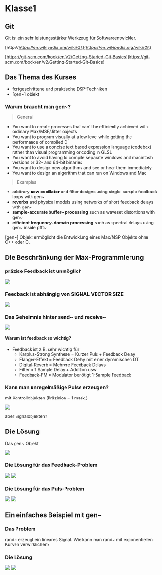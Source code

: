 # Klasse1

## Git

Git ist ein sehr leistungsstärker Werkzeug für Softwareentwickler.

[http://https://en.wikipedia.org/wiki/Git](https://en.wikipedia.org/wiki/Git)

[https://git-scm.com/book/en/v2/Getting-Started-Git-Basics](https://git-scm.com/book/en/v2/Getting-Started-Git-Basics)


## Das Thema des Kurses

- fortgeschrittene und praktische DSP-Techniken
- [gen~] objekt

### Warum braucht man gen~?


>General
>
- You want to create processes that can't be efficiently achieved with ordinary Max/MSP/Jitter objects
- You want to program visually at a low level while getting the performance of compiled C
- You want to use a concise text based expression language (codebox) rather than visual programming or coding in GLSL
- You want to avoid having to compile separate windows and macintosh versions or 32- and 64-bit binaries
- You want to design new algorithms and see or hear them immediately
- You want to design an algorithm that can run on Windows and Mac

>Examples
>
- arbitrary **new oscillator** and filter designs using single-sample feedback loops with gen~
- **reverbs** and physical models using networks of short feedback delays with gen~
- **sample-accurate buffer~ processing** such as waveset distortions with gen~
- **efficient frequency-domain processing** such as spectral delays using gen~ inside pfft~

[gen~] Objekt ermöglicht die Entwicklung eines Max/MSP Objekts ohne C++ oder C.



## Die Beschränkung der Max-Programmierung


### präzise Feedback ist unmöglich
![](Klasse1/png/motivation1.png)

### Feedback ist abhängig von SIGNAL VECTOR SIZE
![](Klasse1/png/motivation2.png)

### Das Geheimnis hinter send~ und receive~ 
![](Klasse1/png/motivation3.png)


#### Warum ist feedback so wichtig?

- Feedback ist z.B. sehr wichtig für
	- Karplus-Strong Synthese = Kurzer Puls + Feedback Delay
	- Flanger-Effekt = Feedback Delay mit einer dynamischen DT
	- Digital-Reverb = Mehrere Feedback Delays
	- Filter = 1 Sample Delay + Addition usw
	- Feedback-FM = Modulator benötigt 1-Sample Feedback

	
### Kann man unregelmäßige Pulse erzeugen?

mit Kontrollobjekten (Präzision = 1 msek.)

![](Klasse1/png/motivation4.png)

aber Signalobjekten?


## Die Lösung

Das gen~ Objekt

![](Klasse1/png/gen~.png)

### Die Lösung für das Feedback-Problem
![](Klasse1/png/feedback.png)
![](Klasse1/png/feedback_gen.png)

### Die Lösung für das Puls-Problem
![](Klasse1/png/irregular.png)
![](Klasse1/png/irregular_gen.png)

## Ein einfaches Beispiel mit gen~

### Das Problem

rand~ erzeugt ein lineares Signal.
Wie kann man rand~ mit exponentiellen Kurven verwirklichen?

### Die Lösung
![](Klasse1/png/exprand.png)
![](Klasse1/png/exprand_gen.png)

